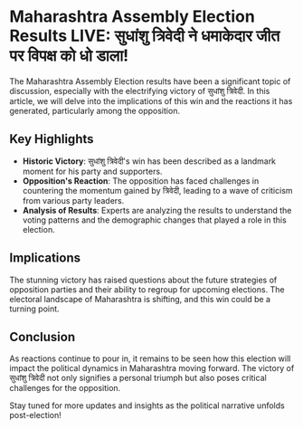 # Maharashtra Assembly Election Results LIVE: सुधांशु त्रिवेदी ने धमाकेदार जीत पर विपक्ष को धो डाला!

The Maharashtra Assembly Election results have been a significant topic of discussion, especially with the electrifying victory of सुधांशु त्रिवेदी. In this article, we will delve into the implications of this win and the reactions it has generated, particularly among the opposition.

## Key Highlights

- **Historic Victory**: सुधांशु त्रिवेदी's win has been described as a landmark moment for his party and supporters.
- **Opposition's Reaction**: The opposition has faced challenges in countering the momentum gained by त्रिवेदी, leading to a wave of criticism from various party leaders.
- **Analysis of Results**: Experts are analyzing the results to understand the voting patterns and the demographic changes that played a role in this election.

## Implications

The stunning victory has raised questions about the future strategies of opposition parties and their ability to regroup for upcoming elections. The electoral landscape of Maharashtra is shifting, and this win could be a turning point.

## Conclusion

As reactions continue to pour in, it remains to be seen how this election will impact the political dynamics in Maharashtra moving forward. The victory of सुधांशु त्रिवेदी not only signifies a personal triumph but also poses critical challenges for the opposition.

Stay tuned for more updates and insights as the political narrative unfolds post-election!